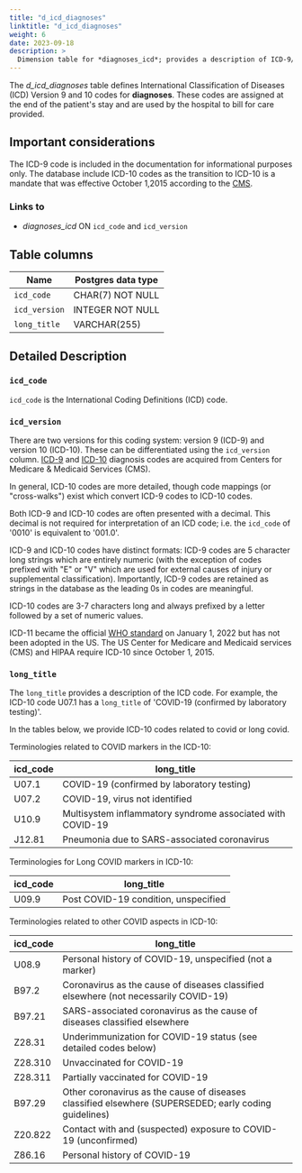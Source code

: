 ```yaml
---
title: "d_icd_diagnoses"
linktitle: "d_icd_diagnoses"
weight: 6
date: 2023-09-18
description: >
  Dimension table for *diagnoses_icd*; provides a description of ICD-9/ICD-10 billed diagnoses.
---
```


The *d_icd_diagnoses* table defines International Classification of Diseases (ICD) Version 9 and 10 codes for **diagnoses**. These codes are assigned at the end of the patient's stay and are used by the hospital to bill for care provided.

## Important considerations
The ICD-9 code is included in the documentation for informational purposes only.
The database include ICD-10 codes as the transition to ICD-10 is a mandate that was effective October 1,2015 according to the [CMS](https://www.cms.gov/medicare/coding-billing/icd-10-codes#:~:text=ICD%2D10%20Implementation%20Date%3A%20October%201%2C%202015&text=The%20ICD%2D10%20transition%20is,who%20bill%20Medicare%20or%20Medicaid.).


### Links to

* *diagnoses_icd* ON `icd_code` and `icd_version`

## Table columns

Name | Postgres data type
---- | ----
`icd_code` | CHAR(7) NOT NULL
`icd_version` | INTEGER NOT NULL
`long_title`  | VARCHAR(255)

## Detailed Description

### `icd_code`

`icd_code` is the International Coding Definitions (ICD) code.

### `icd_version`
There are two versions for this coding system: version 9 (ICD-9) and version 10 (ICD-10). These can be differentiated using the `icd_version` column. [ICD-9](https://www.cms.gov/Medicare/Coding/ICD9ProviderDiagnosticCodes/codes) and [ICD-10](https://www.cms.gov/Medicare/Coding/ICD10/2019-ICD-10-CM.html) diagnosis codes are acquired from Centers for Medicare & Medicaid Services (CMS).

In general, ICD-10 codes are more detailed, though code mappings (or "cross-walks") exist which convert ICD-9 codes to ICD-10 codes.

Both ICD-9 and ICD-10 codes are often presented with a decimal. This decimal is not required for interpretation of an ICD code; i.e. the `icd_code` of '0010' is equivalent to '001.0'.

ICD-9 and ICD-10 codes have distinct formats: ICD-9 codes are 5 character long strings which are entirely numeric (with the exception of codes prefixed with "E" or "V" which are used for external causes of injury or supplemental classification). Importantly, ICD-9 codes are retained as strings in the database as the leading 0s in codes are meaningful.

ICD-10 codes are 3-7 characters long and always prefixed by a letter followed by a set of numeric values.

ICD-11 became the official [WHO standard](https://www.who.int/standards/classifications/classification-of-diseases) on January 1, 2022  but has not been adopted in the US. The US Center for Medicare and Medicaid services (CMS) and HIPAA require ICD-10 since October 1, 2015.

### `long_title`

The `long_title` provides a description of the ICD code. For example, the ICD-10 code U07.1 has a `long_title` of 'COVID-19 (confirmed by laboratory testing)'.

In the tables below, we provide ICD-10 codes related to covid or long covid.

Terminologies related to COVID markers in the ICD-10:

| icd_code | long_title                                                |
| -------- | -------------------------------------------------------- |
| U07.1    | COVID-19 (confirmed by laboratory testing)              |
| U07.2    | COVID-19, virus not identified                         |
| U10.9    | Multisystem inflammatory syndrome associated with COVID-19 |
| J12.81   | Pneumonia due to SARS-associated coronavirus           |


Terminologies for Long COVID markers in ICD-10:

| icd_code | long_title                                      |
| -------- | ---------------------------------------------- |
| U09.9    | Post COVID-19 condition, unspecified            |

Terminologies related to other COVID aspects in ICD-10:

| icd_code | long_title                                                                                               |
|----------|-----------------------------------------------------------------------------------------------------------|
| U08.9    | Personal history of COVID-19, unspecified (not a marker)                                                  |
| B97.2    | Coronavirus as the cause of diseases classified elsewhere (not necessarily COVID-19)                  |
| B97.21   | SARS-associated coronavirus as the cause of diseases classified elsewhere                                 |
| Z28.31   | Underimmunization for COVID-19 status (see detailed codes below)                                           |
| Z28.310  | Unvaccinated for COVID-19                                                                               |
| Z28.311  | Partially vaccinated for COVID-19                                                                       |
| B97.29   | Other coronavirus as the cause of diseases classified elsewhere (SUPERSEDED; early coding guidelines)   |
| Z20.822  | Contact with and (suspected) exposure to COVID-19 (unconfirmed)                                           |
| Z86.16   | Personal history of COVID-19                                                                           |
